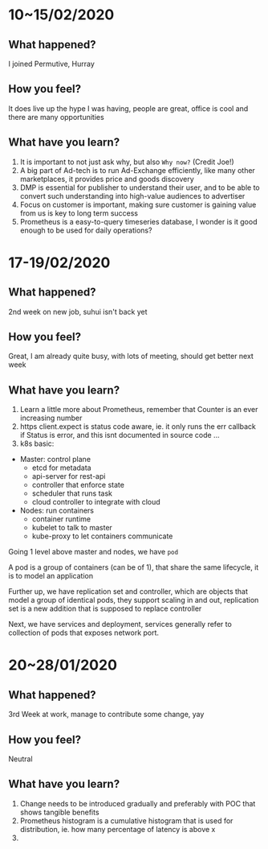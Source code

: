 # 10~15/02/2020
## What happened?
I joined Permutive, Hurray

## How you feel?
It does live up the hype I was having, people are great, office is cool and there are many opportunities

## What have you learn?
1. It is important to not just ask why, but also `Why now?` (Credit Joe!)
2. A big part of Ad-tech is to run Ad-Exchange efficiently, like many other marketplaces, it provides price and goods discovery
3. DMP is essential for publisher to understand their user, and to be able to convert such understanding into high-value audiences to advertiser
4. Focus on customer is important, making sure customer is gaining value from us is key to long term success
5. Prometheus is a easy-to-query timeseries database, I wonder is it good enough to be used for daily operations?

# 17-19/02/2020

## What happened?
2nd week on new job, suhui isn't back yet

## How you feel?
Great, I am already quite busy, with lots of meeting, should get better next week

## What have you learn?
1. Learn a little more about Prometheus, remember that Counter is an ever increasing number
2. https client.expect is status code aware, ie. it only runs the err callback if Status is error, and this isnt documented in source code ...
3. k8s basic:

* Master: control plane 
    - etcd for metadata
    - api-server for rest-api 
    - controller that enforce state
    - scheduler that runs task
    - cloud controller to integrate with cloud 
* Nodes: run containers
    - container runtime
    - kubelet to talk to master
    - kube-proxy to let containers communicate

Going 1 level above master and nodes, we have `pod`

A pod is a group of containers (can be of 1), that share the same lifecycle, it is to model an application

Further up, we have replication set and controller, which are objects that model a group of identical pods, they support scaling in and out, replication set is a new addition that is supposed to replace controller

Next, we have services and deployment, services generally refer to collection of pods that exposes network port.

# 20~28/01/2020
## What happened?
3rd Week at work, manage to contribute some change, yay

## How you feel?
Neutral

## What have you learn?
1. Change needs to be introduced gradually and preferably with POC that shows tangible benefits
2. Prometheus histogram is a cumulative histogram that is used for distribution, ie. how many percentage of latency is above x  
3.  
